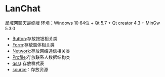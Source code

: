 # LanChat
局域网聊天最终版
环境：Windows 10 64位 + Qt 5.7 + Qt creator 4.3 + MinGw 5.3.0

* [Button](https://github.com/wangchz13/LanChat/tree/master/Button):存放按钮相关类
* [Form](https://github.com/wangchz13/LanChat/tree/master/Form):存放窗体相关类
* [Network](https://github.com/wangchz13/LanChat/tree/master/Network):存放网络通信相关类
* [Profile](https://github.com/wangchz13/LanChat/tree/master/Profile):存放联系人数据结构类
* [qss(](https://github.com/wangchz13/LanChat/tree/master/qss):存放样式表
* [source](https://github.com/wangchz13/LanChat/tree/master/source)：存放资源
